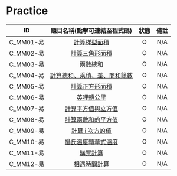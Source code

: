# Practice

|ID|題目名稱(點擊可連結至程式碼)|狀態|備註|
|:-:|:-:|:-:|:-:|
|C_MM01-易|[計算梯型面積](./C_MM01_E/src/Main.java)|O|N/A|
|C_MM02-易|[計算三角形面積](./C_MM02_E/src/Main.java)|O|N/A|
|C_MM03-易|[兩數總和](./C_MM03_E/src/Main.java)|O|N/A|
|C_MM04-易|[計算總和、乘積、差、商和餘數](./C_MM04_E/src/Main.java)|O|N/A|
|C_MM05-易|[計算正方形面積](./C_MM05_E/src/Main.java)|O|N/A|
|C_MM06-易|[英哩轉公里](./C_MM06_E/src/Main.java)|O|N/A|
|C_MM07-易|[計算平方值與立方值](./C_MM07_E/src/Main.java)|O|N/A|
|C_MM08-易|[計算兩數和的平方值](./C_MM08_E/src/Main.java)|O|N/A|
|C_MM09-易|[計算 i 次方的值](./C_MM09_E/src/Main.java)|O|N/A|
|C_MM10-易|[攝氏溫度轉華式溫度](./C_MM10_E/src/Main.java)|O|N/A|
|C_MM11-易|[購票計算](./C_MM11_E/src/Main.java)|O|N/A|
|C_MM12-易|[相遇時間計算](./C_MM12_E/src/Main.java)|O|N/A|
